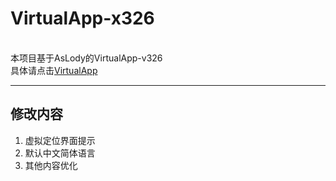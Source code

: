 # VirtualApp-x326

<br/> 本项目基于AsLody的VirtualApp-v326
<br/> 具体请点击[VirtualApp](https://github.com/asLody/VirtualApp)

<hr/>

## 修改内容

1. 虚拟定位界面提示
2. 默认中文简体语言
3. 其他内容优化
